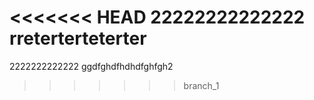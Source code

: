 <<<<<<< HEAD
22222222222222
rreterterteterter
=======
2222222222222
ggdfghdfhdhdfghfgh2
>>>>>>> branch_1
